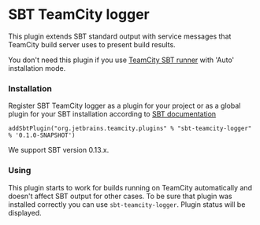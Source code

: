 SBT TeamCity logger
=============

This plugin extends SBT standard output with service messages that TeamCity build server uses to present build results.

You don't need this plugin if you use [TeamCity SBT runner](http://confluence.jetbrains.com/display/TW/SBT+Runner+Plugin) with 'Auto' installation mode.

### Installation

Register SBT TeamCity logger as a plugin for your project or as a global plugin for your SBT installation according to [SBT documentation](http://www.scala-sbt.org/0.13.0/docs/Getting-Started/Using-Plugins)

`addSbtPlugin("org.jetbrains.teamcity.plugins" % "sbt-teamcity-logger" % '0.1.0-SNAPSHOT')`

We support SBT version 0.13.x.


### Using

This plugin starts to work for builds running on TeamCity automatically and doesn't affect SBT output for other cases.
To be sure that plugin was installed correctly you can use `sbt-teamcity-logger`. Plugin status will be displayed.